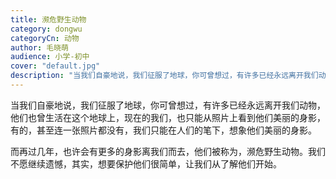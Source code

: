 ```yaml
---
title: 濒危野生动物
category: dongwu
categoryCn: 动物
author: 毛晓萌
audience: 小学-初中
cover: "default.jpg"
description: "当我们自豪地说，我们征服了地球，你可曾想过，有许多已经永远离开我们动物，想要保护他们很简单，让我们从了解他们开始"
---
```


当我们自豪地说，我们征服了地球，你可曾想过，有许多已经永远离开我们动物，他们也曾生活在这个地球上，现在的我们，也只能从照片上看到他们美丽的身影，有的，甚至连一张照片都没有，我们只能在人们的笔下，想象他们美丽的身影。
<!--more-->
而再过几年，也许会有更多的身影离我们而去，他们被称为，濒危野生动物。我们不愿继续遗憾，其实，想要保护他们很简单，让我们从了解他们开始。